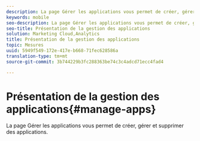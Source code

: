 ```yaml
---
description: La page Gérer les applications vous permet de créer, gérer et supprimer des applications.
keywords: mobile
seo-description: La page Gérer les applications vous permet de créer, gérer et supprimer des applications.
seo-title: Présentation de la gestion des applications
solution: Marketing Cloud,Analytics
title: Présentation de la gestion des applications
topic: Mesures
uuid: 5949f549-172e-417e-b668-71fec628586a
translation-type: tm+mt
source-git-commit: 3b744229b3fc288363be74c3c4adcd71ecc4fad4

---
```



# Présentation de la gestion des applications{#manage-apps}

La page Gérer les applications vous permet de créer, gérer et supprimer des applications.
